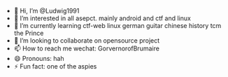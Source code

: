 - 👋 Hi, I’m @Ludwig1991
- 👀 I’m interested in all asepct. mainly android and ctf and linux
- 🌱 I’m currently learning ctf-web linux german guitar chinese history tcm the Prince
- 💞️ I’m looking to collaborate on opensource project
- 📫 How to reach me 
wechat: GorvernorofBrumaire
- 😄 Pronouns: hah
- ⚡ Fun fact: one of the aspies

<!---
Ludwig1991/Ludwig1991 is a ✨ special ✨ repository because its `README.md` (this file) appears on your GitHub profile.
You can click the Preview link to take a look at your changes.
--->
